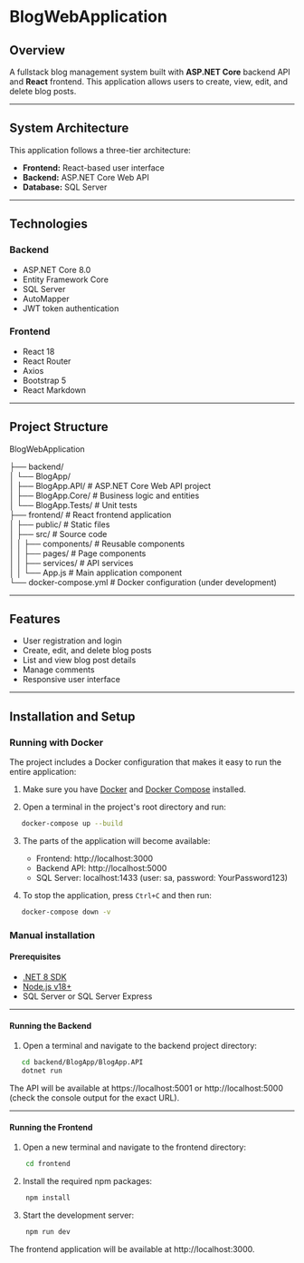 # BlogWebApplication

## Overview

A fullstack blog management system built with **ASP.NET Core** backend API and **React** frontend. This application allows users to create, view, edit, and delete blog posts.

---

## System Architecture

This application follows a three-tier architecture:

- **Frontend:** React-based user interface  
- **Backend:** ASP.NET Core Web API  
- **Database:** SQL Server  

---

## Technologies

### Backend

- ASP.NET Core 8.0  
- Entity Framework Core  
- SQL Server  
- AutoMapper  
- JWT token authentication  

### Frontend

- React 18  
- React Router  
- Axios  
- Bootstrap 5  
- React Markdown  

---

## Project Structure

BlogWebApplication

├── backend/\
│ └── BlogApp/\
│ ├── BlogApp.API/ # ASP.NET Core Web API project\
│ ├── BlogApp.Core/ # Business logic and entities\
│ └── BlogApp.Tests/ # Unit tests\
├── frontend/ # React frontend application\
│ ├── public/ # Static files\
│ ├── src/ # Source code\
│ │ ├── components/ # Reusable components\
│ │ ├── pages/ # Page components\
│ │ ├── services/ # API services\
│ │ └── App.js # Main application component\
└── docker-compose.yml # Docker configuration (under development)

---

## Features

- User registration and login  
- Create, edit, and delete blog posts  
- List and view blog post details  
- Manage comments  
- Responsive user interface  

---

## Installation and Setup

### Running with Docker

The project includes a Docker configuration that makes it easy to run the entire application:

1. Make sure you have [Docker](https://www.docker.com/products/docker-desktop/) and [Docker Compose](https://docs.docker.com/compose/install/) installed.

2. Open a terminal in the project's root directory and run:

```bash
   docker-compose up --build
```

3. The parts of the application will become available:
   - Frontend: http://localhost:3000
   - Backend API: http://localhost:5000
   - SQL Server: localhost:1433 (user: sa, password: YourPassword123)

4. To stop the application, press `Ctrl+C` and then run:

```bash
   docker-compose down -v
```

### Manual installation

#### Prerequisites

- [.NET 8 SDK](https://dotnet.microsoft.com/en-us/download)  
- [Node.js v18+](https://nodejs.org/)
- SQL Server or SQL Server Express

---

#### Running the Backend

1. Open a terminal and navigate to the backend project directory:
```bash
   cd backend/BlogApp/BlogApp.API
   dotnet run
```

The API will be available at https://localhost:5001 or http://localhost:5000 (check the console output for the exact URL).

---

#### Running the Frontend

1. Open a new terminal and navigate to the frontend directory:
```bash
    cd frontend
```

2. Install the required npm packages:
```bash
    npm install
```

3. Start the development server:

```bash
    npm run dev
```

The frontend application will be available at http://localhost:3000.